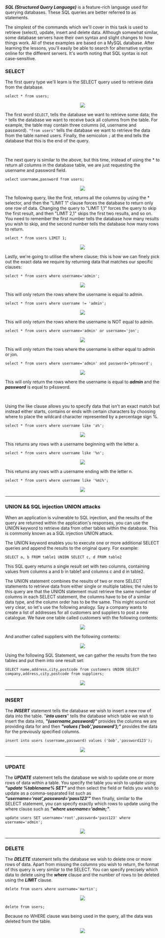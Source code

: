 ***SQL (Structured Query Language)*** is a feature-rich language used for querying databases. These SQL queries are better referred to as statements.


The simplest of the commands which we'll cover in this task is used to retrieve (select), update, insert and delete data. Although somewhat similar, some database servers have their own syntax and slight changes to how things work. All of these examples are based on a MySQL database. After learning the lessons, you'll easily be able to search for alternative syntax online for the different servers. It's worth noting that SQL syntax is not case-sensitive.


### SELECT

The first query type we'll learn is the SELECT query used to retrieve data from the database. 

 
```
select * from users;
```

<p align="center">
<img src="https://github.com/4bo4yman/Web-Application-Penetration-Testing/assets/156849852/2e689151-ae27-4a89-923d-225238c3e0e6 " >
</p> 

The first word ```SELECT```, tells the database we want to retrieve some data; the ```*``` tells the database we want to receive back all columns from the table. For example, the table may contain three columns (id, username and password). ```"from users"``` tells the database we want to retrieve the data from the table named users. Finally, the semicolon ```;``` at the end tells the database that this is the end of the query.  

<br>

The next query is similar to the above, but this time, instead of using the * to return all columns in the database table, we are just requesting the username and password field.

```
select username,password from users;
```

<p align="center">
<img src="https://github.com/4bo4yman/Web-Application-Penetration-Testing/assets/156849852/d9ac0f1b-93fd-4d73-a89d-6254e7293e81 " >
</p> 

The following query, like the first, returns all the columns by using the * selector, and then the "LIMIT 1" clause forces the database to return only one row of data. Changing the query to "LIMIT 1,1" forces the query to skip the first result, and then "LIMIT 2,1" skips the first two results, and so on. You need to remember the first number tells the database how many results you wish to skip, and the second number tells the database how many rows to return.

```
select * from users LIMIT 1;
```

<p align="center">
<img src="https://github.com/4bo4yman/Web-Application-Penetration-Testing/assets/156849852/3451fe78-1b53-4533-8b6b-465d46152248 " >
</p> 

Lastly, we're going to utilise the where clause; this is how we can finely pick out the exact data we require by returning data that matches our specific clauses:

```
select * from users where username='admin';
```

<p align="center">
<img src="https://github.com/4bo4yman/Web-Application-Penetration-Testing/assets/156849852/64cc3e7d-f333-4815-bd2b-9f3704366b23 " >
</p> 

This will only return the rows where the username is equal to admin.

```
select * from users where username != 'admin';
```
<p align="center">
<img src="https://github.com/4bo4yman/Web-Application-Penetration-Testing/assets/156849852/d815a52b-250d-49f6-b425-1a16d4e5f1a6 " >
</p> 

This will only return the rows where the username is NOT equal to admin.

```
select * from users where username='admin' or username='jon';
```

<p align="center">
<img src="https://github.com/4bo4yman/Web-Application-Penetration-Testing/assets/156849852/e2ac2ad6-bf89-4660-ab1a-dfe39601ad1a " >
</p> 


This will only return the rows where the username is either equal to admin or jon. 

```
select * from users where username='admin' and password='p4ssword';
```

<p align="center">
<img src="https://github.com/4bo4yman/Web-Application-Penetration-Testing/assets/156849852/8eebfe6c-29c0-4213-829f-e86d8baafa20" >
</p> 

This will only return the rows where the username is equal to ***admin*** and the ***password*** is equal to p4ssword.

<br>

Using the like clause allows you to specify data that isn't an exact match but instead either starts, contains or ends with certain characters by choosing where to place the wildcard character represented by a percentage sign %.

```
select * from users where username like 'a%';
```

<p align="center">
<img src="https://github.com/4bo4yman/Web-Application-Penetration-Testing/assets/156849852/b96fa881-d0e8-479c-95e2-077345dcbf13" >
</p> 

This returns any rows with a username beginning with the letter a.

```
select * from users where username like '%n';
```

<p align="center">
<img src="https://github.com/4bo4yman/Web-Application-Penetration-Testing/assets/156849852/9652297c-bff8-48cd-b51e-078013aa6be5 " >
</p> 

This returns any rows with a username ending with the letter n.

```
select * from users where username like '%mi%';
```

<p align="center">
<img src="https://github.com/4bo4yman/Web-Application-Penetration-Testing/assets/156849852/eea33b34-8bd5-4dc8-9a1e-e2c06c5b5bf5 " >
</p>

************

### UNION  &&  SQL injection UNION attacks

When an application is vulnerable to SQL injection, and the results of the query are returned within the application's responses, you can use the UNION keyword to retrieve data from other tables within the database. This is commonly known as a SQL injection UNION attack.

The UNION keyword enables you to execute one or more additional SELECT queries and append the results to the original query. For example:

```
SELECT a, b FROM table1 UNION SELECT c, d FROM table2
```
This SQL query returns a single result set with two columns, containing values from columns a and b in table1 and columns c and d in table2.


The UNION statement combines the results of two or more SELECT statements to retrieve data from either single or multiple tables; the rules to this query are that the UNION statement must retrieve the same number of columns in each SELECT statement, the columns have to be of a similar data type, and the column order has to be the same. This might sound not very clear, so let's use the following analogy. Say a company wants to create a list of addresses for all customers and suppliers to post a new catalogue. We have one table called customers with the following contents: 

<p align="center">
<img src="https://github.com/4bo4yman/Web-Application-Penetration-Testing/assets/156849852/bd13dde8-b302-48f0-9d99-cc865abcf85e " >
</p>

And another called suppliers with the following contents:

<p align="center">
<img src="https://github.com/4bo4yman/Web-Application-Penetration-Testing/assets/156849852/8556b34c-c21c-496a-a2a1-7011f563c342 " >
</p>

Using the following SQL Statement, we can gather the results from the two tables and put them into one result set:

```
SELECT name,address,city,postcode from customers UNION SELECT company,address,city,postcode from suppliers;
```

<p align="center">
<img src="https://github.com/4bo4yman/Web-Application-Penetration-Testing/assets/156849852/c369c556-13e3-49fd-a752-998bcbf8b378 " >
</p>


***********

### INSERT

The ***INSERT*** statement tells the database we wish to insert a new row of data into the table. "***into users***" tells the database which table we wish to insert the data into, ***"(username,password)"*** provides the columns we are providing data for and then ***"values ('bob','password');"*** provides the data for the previously specified columns.

```
insert into users (username,password) values ('bob','password123');
```

<p align="center">
<img src="https://github.com/4bo4yman/Web-Application-Penetration-Testing/assets/156849852/88dc1d54-1a54-4c05-bb2f-e779e050a039 " >
</p>

***********

### UPDATE

The ***UPDATE*** statement tells the database we wish to update one or more rows of data within a table. You specify the table you wish to update using ***"update %tablename% SET"*** and then select the field or fields you wish to update as a comma-separated list such as ***"username='root',password='pass123'"*** then finally, similar to the SELECT statement, you can specify exactly which rows to update using the where clause such as ***"where username='admin;"***.

```
update users SET username='root',password='pass123' where username='admin';
```

<p align="center">
<img src="https://github.com/4bo4yman/Web-Application-Penetration-Testing/assets/156849852/0e95950f-ea85-4f1d-a889-f58577118248 " >
</p>

**********

### DELETE

The ***DELETE*** statement tells the database we wish to delete one or more rows of data. Apart from missing the columns you wish to return, the format of this query is very similar to the SELECT. You can specify precisely which data to delete using the ***where*** clause and the number of rows to be deleted using the ***LIMIT*** clause.

```
delete from users where username='martin';
```

<p align="center">
<img src="https://github.com/4bo4yman/Web-Application-Penetration-Testing/assets/156849852/382678fa-2e25-49d2-950d-9da234cf2ad3 " >
</p>

```
delete from users;
```

Because no WHERE clause was being used in the query, all the data was deleted from the table.

<p align="center">
<img src="https://github.com/4bo4yman/Web-Application-Penetration-Testing/assets/156849852/c28432ec-b9a1-49ca-af26-62b6bb714de8 " >
</p>
























